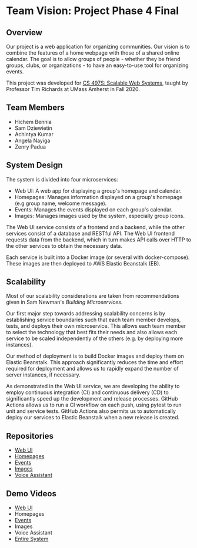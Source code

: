 # Team Vision: Project Phase 4 Final

## Overview
Our project is a web application for organizing communities. Our vision
is to combine the features of a home webpage with those of a shared
online calendar. The goal is to allow groups of people - whether they
be friend groups, clubs, or organizations - to have an easy-to-use tool
for organizing events.

This project was developed for [CS 497S: Scalable Web Systems][1],
taught by Professor Tim Richards at UMass Amherst in Fall 2020.

## Team Members
- Hichem Bennia
- Sam Dziewietin
- Achintya Kumar
- Angela Nayiga
- Zenry Padua

## System Design
The system is divided into four microservices:

- Web UI: A web app for displaying a group's homepage and calendar.
- Homepages: Manages information displayed on a group's homepage (e.g
group name, welcome message).
- Events: Manages the events displayed on each group's calendar.
- Images: Manages images used by the system, especially group icons.

The Web UI service consists of a frontend and a backend, while the other
services consist of a database and RESTful API. The Web UI frontend
requests data from the backend, which in turn makes API calls over HTTP
to the other services to obtain the necessary data.

Each service is built into a Docker image (or several with
docker-compose). These images are then deployed to AWS Elastic
Beanstalk (EB).

## Scalability
Most of our scalability considerations are taken from recommendations
given in Sam Newman's *Building Microservices*.

Our first major step towards addressing scalability concerns is by
establishing service boundaries such that each team member develops,
tests, and deploys their own microservice. This allows each team member
to select the technology that best fits their needs and also allows
each service to be scaled independently of the others (e.g. by
deploying more instances).

Our method of deployment is to build Docker images and deploy them on
Elastic Beanstalk. This approach significantly reduces the time and
effort required for deployment and allows us to rapidly expand the
number of server instances, if necessary.

As demonstrated in the Web UI service, we are developing the ability to
employ continuous integration (CI) and continuous delivery (CD) to
significantly speed up the development and release processes. GitHub
Actions allows us to run a CI workflow on each push, using pytest to
run unit and service tests. GitHub Actions also permits us to
automatically deploy our services to Elastic Beanstalk when a new
release is created.

## Repositories
- [Web UI][2]
- [Homepages][3]
- [Events][4]
- [Images][5]
- [Voice Assistant][6]

## Demo Videos
- [Web UI][7]
- Homepages
- [Events][9]
- Images
- Voice Assistant
- [Entire System][12]


[1]: https://sites.google.com/cs.umass.edu/compsci-497s-f20-submissions
[2]: https://github.com/samdzie/group-web-ui
[3]: https://github.com/HichBen/homepage-app
[4]: https://github.com/zenpadua/497S-events-microservice
[5]: https://github.com/Angela-N/image-microservice
[6]: https://github.com/achintyaakumar/voice-microservice
[7]: https://drive.google.com/file/d/1qJmepyffvhzRWf9bMHHmnitldsalic8K/view?usp=sharing
[9]: https://youtu.be/C6oZpZvJpX8
[12]: https://drive.google.com/file/d/1an-htDYUW2FA3vjRsSfjDg_91GYqBUMr/view?usp=sharing
